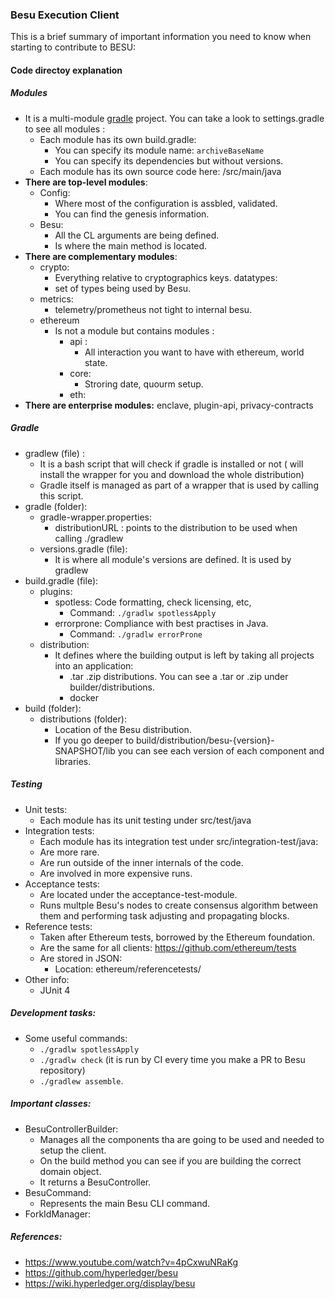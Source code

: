 ### Besu Execution Client
This is a brief summary of important information you need to know when starting to contribute to BESU:
#### Code directoy explanation

##### Modules
+  It is a multi-module [gradle](https://gradle.org/) project. You can take a look to settings.gradle to see all modules :
    + Each module has its own build.gradle:
		+ You can specify its module name: `archiveBaseName`
		+ You can specify its dependencies but without versions.
	+ Each module has its own source code here: /src/main/java
+ **There are top-level modules**:
	+ Config:
		+ Where most of the configuration is assbled, validated.
		+ You can find the genesis information. 
	+ Besu:
		+ All the CL arguments are being defined.
		+ Is where the main method is located.
+ **There are complementary modules**:
	+ crypto:
		+ Everything relative to cryptographics keys.
		datatypes:
		+ set of types being used by Besu.
	+ metrics:
		+ telemetry/prometheus not tight to internal besu.
	+ ethereum 
		+ Is not a module but contains modules :
			+ api :
				+ All interaction you want to have with ethereum, world state.
			+ core: 
				+ Stroring date, quourm setup.
			+ eth:
+ **There are enterprise modules:** enclave, plugin-api, privacy-contracts

##### Gradle
+ gradlew (file) :
	+ It is a bash script that will check if gradle is installed or not ( will install the wrapper for you and download the whole distribution) 
	+ Gradle itself is managed as part of a wrapper that is used by calling this script.
+ gradle (folder):
	+ gradle-wrapper.properties:
		+ distributionURL : points to the distribution to be used when calling ./gradlew
	+ versions.gradle (file):
		+ It is where all module's versions are defined. It is used by gradlew
+ build.gradle (file):
	+ plugins:
		+ spotless: Code formatting, check licensing, etc,
			+ Command:  `./gradlw spotlessApply`
		+ errorprone:  Compliance with best practises in Java.
			+ Command:  `./gradlw errorProne`
	+ distribution:
		+ It defines where the building output is left by taking all projects into an application:
			+ .tar .zip distributions. You can see a .tar or .zip under builder/distributions.
			+ docker 
+ build (folder):
	+ distributions (folder):
		+ Location of the Besu distribution.
		+ If you go deeper to build/distribution/besu-{version}-SNAPSHOT/lib you can see each version of each component and libraries.

##### Testing
+ Unit tests:
	+ Each module has its unit testing under src/test/java
+ Integration tests:
	+ Each module has its integration test under src/integration-test/java:
	+ Are more rare.
	+ Are run outside of the inner internals of the code.
	+ Are involved in more expensive runs.
+ Acceptance tests:
	+ Are located under the acceptance-test-module.
	+ Runs multple Besu's nodes to create consensus algorithm between them and performing task adjusting and propagating blocks.
+ Reference tests:
	+ Taken after Ethereum tests, borrowed by the Ethereum foundation.
	+ Are the same for all clients: https://github.com/ethereum/tests
	+ Are stored in JSON:
		+ Location: ethereum/referencetests/
+ Other info:
	+ JUnit 4


#####  Development tasks:
+ Some useful commands:
	+ `./gradlw spotlessApply`
	+ `./gradlw check` (it is run by CI every time you make a PR to Besu repository)
	+  `./gradlew assemble`.

#####  Important classes:
+ BesuControllerBuilder:
	+ Manages all the components tha are going to be used and needed to setup the client.
	+ On the build method you can see if you are building the correct domain object.
	+ It returns a BesuController.
+ BesuCommand:
	+ Represents the main Besu CLI command.
+ ForkIdManager: 

##### References:
+ https://www.youtube.com/watch?v=4pCxwuNRaKg
+ https://github.com/hyperledger/besu
+ https://wiki.hyperledger.org/display/besu
